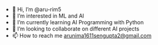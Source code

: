- 👋 Hi, I’m @aru-rim5
- 👀 I’m interested in ML and AI
- 🌱 I’m currently learning AI Programming with Python
- 💞️ I’m looking to collaborate on different AI projects 
- 📫 How to reach me arunima1611sengupta2@gmail.com

<!---
aru-rim5/aru-rim5 is a ✨ special ✨ repository because its `README.md` (this file) appears on your GitHub profile.
You can click the Preview link to take a look at your changes.
--->
